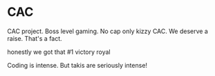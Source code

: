 # CAC
CAC project. 
Boss level gaming.
No cap only kizzy CAC.
We deserve a raise.
That's a fact.

honestly we got that #1 victory royal

Coding is intense.
But takis are seriously intense!

